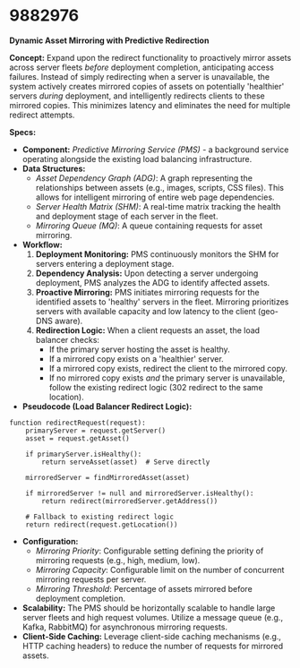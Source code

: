 # 9882976

**Dynamic Asset Mirroring with Predictive Redirection**

**Concept:** Expand upon the redirect functionality to proactively mirror assets across server fleets *before* deployment completion, anticipating access failures. Instead of simply redirecting when a server is unavailable, the system actively creates mirrored copies of assets on potentially 'healthier' servers *during* deployment, and intelligently redirects clients to these mirrored copies. This minimizes latency and eliminates the need for multiple redirect attempts.

**Specs:**

*   **Component:** *Predictive Mirroring Service (PMS)* - a background service operating alongside the existing load balancing infrastructure.
*   **Data Structures:**
    *   *Asset Dependency Graph (ADG)*: A graph representing the relationships between assets (e.g., images, scripts, CSS files). This allows for intelligent mirroring of entire web page dependencies.
    *   *Server Health Matrix (SHM)*: A real-time matrix tracking the health and deployment stage of each server in the fleet.
    *   *Mirroring Queue (MQ)*: A queue containing requests for asset mirroring.
*   **Workflow:**
    1.  **Deployment Monitoring:** PMS continuously monitors the SHM for servers entering a deployment stage.
    2.  **Dependency Analysis:** Upon detecting a server undergoing deployment, PMS analyzes the ADG to identify affected assets.
    3.  **Proactive Mirroring:** PMS initiates mirroring requests for the identified assets to 'healthy' servers in the fleet.  Mirroring prioritizes servers with available capacity and low latency to the client (geo-DNS aware).
    4.  **Redirection Logic:** When a client requests an asset, the load balancer checks:
        *   If the primary server hosting the asset is healthy.
        *   If a mirrored copy exists on a 'healthier' server.
        *   If a mirrored copy exists, redirect the client to the mirrored copy.
        *   If no mirrored copy exists *and* the primary server is unavailable, follow the existing redirect logic (302 redirect to the same location).
*   **Pseudocode (Load Balancer Redirect Logic):**

```
function redirectRequest(request):
    primaryServer = request.getServer()
    asset = request.getAsset()

    if primaryServer.isHealthy():
        return serveAsset(asset)  # Serve directly

    mirroredServer = findMirroredAsset(asset)

    if mirroredServer != null and mirroredServer.isHealthy():
        return redirect(mirroredServer.getAddress())

    # Fallback to existing redirect logic
    return redirect(request.getLocation())
```

*   **Configuration:**
    *   *Mirroring Priority*: Configurable setting defining the priority of mirroring requests (e.g., high, medium, low).
    *   *Mirroring Capacity*:  Configurable limit on the number of concurrent mirroring requests per server.
    *   *Mirroring Threshold*:  Percentage of assets mirrored before deployment completion.
*   **Scalability:** The PMS should be horizontally scalable to handle large server fleets and high request volumes. Utilize a message queue (e.g., Kafka, RabbitMQ) for asynchronous mirroring requests.
*   **Client-Side Caching:**  Leverage client-side caching mechanisms (e.g., HTTP caching headers) to reduce the number of requests for mirrored assets.